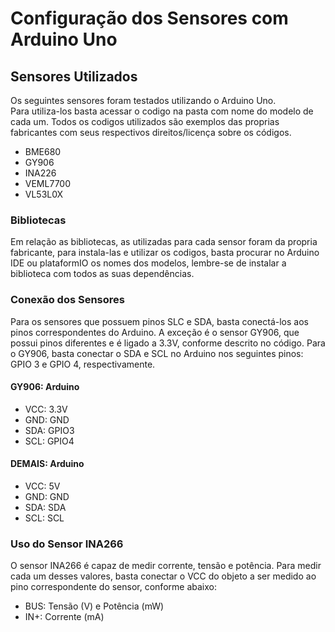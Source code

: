 # Configuração dos Sensores com Arduino Uno

## Sensores Utilizados
Os seguintes sensores foram testados utilizando o Arduino Uno. \
Para utiliza-los basta acessar o codigo na pasta com nome do modelo de cada um. Todos os codigos utilizados são exemplos das proprias fabricantes com seus respectivos direitos/licença sobre os códigos.
- BME680
- GY906
- INA226
- VEML7700
- VL53L0X

### Bibliotecas
Em relação as bibliotecas, as utilizadas para cada sensor foram da propria fabricante, para instala-las e utilizar os codigos, basta procurar no Arduino IDE ou plataformIO os nomes dos modelos, lembre-se de instalar a biblioteca com todos as suas dependências.

### Conexão dos Sensores
Para os sensores que possuem pinos SLC e SDA, basta conectá-los aos pinos correspondentes do Arduino. A exceção é o sensor GY906, que possui pinos diferentes e é ligado a 3.3V, conforme descrito no código. Para o GY906, basta conectar o SDA e SCL no Arduino nos seguintes pinos: GPIO 3 e GPIO 4, respectivamente.

#### GY906: Arduino
- VCC: 3.3V
- GND: GND
- SDA: GPIO3
- SCL: GPIO4

#### DEMAIS: Arduino
- VCC: 5V
- GND: GND
- SDA: SDA
- SCL: SCL

### Uso do Sensor INA266
O sensor INA266 é capaz de medir corrente, tensão e potência. Para medir cada um desses valores, basta conectar o VCC do objeto a ser medido ao pino correspondente do sensor, conforme abaixo:

- BUS: Tensão (V) e Potência (mW)
- IN+: Corrente (mA)
